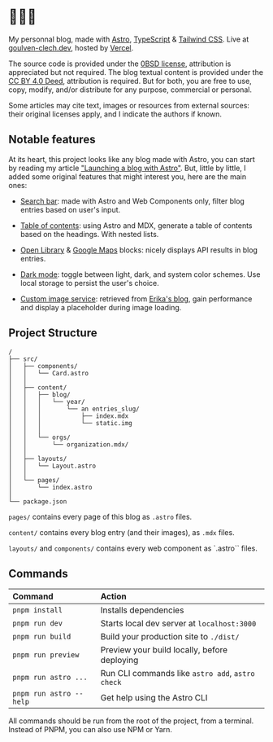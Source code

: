 # 👋👋👋

My personnal blog, made with [Astro](https://docs.astro.build), [TypeScript](https://www.typescriptlang.org/) & [Tailwind CSS](https://tailwindcss.com/). Live at [goulven-clech.dev](https://goulven-clech.dev), hosted by [Vercel](https://vercel.com/).

The source code is provided under the [0BSD license](https://spdx.org/licenses/0BSD.html), attribution is appreciated but not required. The blog textual content is provided under the [CC BY 4.0 Deed](https://spdx.org/licenses/CC-BY-4.0.html), attribution is required. But for both, you are free to use, copy, modify, and/or distribute for any purpose, commercial or personal.

Some articles may cite text, images or resources from external sources: their original licenses apply, and I indicate the authors if known.

## Notable features

At its heart, this project looks like any blog made with Astro, you can start by reading my article ["Launching a blog with Astro"](https://goulven-clech.dev/2023/launching-blog-astro). But, little by little, I added some original features that might interest you, here are the main ones:

- [Search bar](https://github.com/goulvenclech/goulven-clech.dev/blob/master/src/components/Search.astro): made with Astro and Web Components only, filter blog entries based on user's input.

- [Table of contents](https://github.com/goulvenclech/goulven-clech.dev/blob/master/src/components/TableOfContent.astro): using Astro and MDX, generate a table of contents based on the headings. With nested lists.

- [Open Library](https://github.com/goulvenclech/goulven-clech.dev/blob/master/src/components/blocks/BookBlock.astro) & [Google Maps](https://github.com/goulvenclech/goulven-clech.dev/blob/master/src/components/blocks/MapsBlock.astro) blocks: nicely displays API results in blog entries.

- [Dark mode](https://github.com/goulvenclech/goulven-clech.dev/blob/master/src/components/icons/DarkMode.astro): toggle between light, dark, and system color schemes. Use local storage to persist the user's choice.

- [Custom image service](https://github.com/goulvenclech/goulven-clech.dev/blob/master/src/imageService.ts): retrieved from [Erika's blog](https://erika.florist/), gain performance and display a placeholder during image loading.

## Project Structure

```
/
├── src/
│   ├── components/
│   │   └── Card.astro
│   │
│   ├── content/
│   │   ├── blog/
│   │   │   └── year/
│   │   │       └── an entries_slug/
│   │   │           ├── index.mdx
│   │   │           └── static.img
│   │   │
│   │   └── orgs/
│   │       └── organization.mdx/
│   │
│   ├── layouts/
│   │   └── Layout.astro
│   │
│   └── pages/
│       └── index.astro
│
└── package.json
```

`pages/` contains every page of this blog as `.astro` files.

`content/` contains every blog entry (and their images), as `.mdx` files.

`layouts/` and `components/` contains every web component as `.astro`` files.

## Commands

| Command                 | Action                                           |
| :---------------------- | :----------------------------------------------- |
| `pnpm install`          | Installs dependencies                            |
| `pnpm run dev`          | Starts local dev server at `localhost:3000`      |
| `pnpm run build`        | Build your production site to `./dist/`          |
| `pnpm run preview`      | Preview your build locally, before deploying     |
| `pnpm run astro ...`    | Run CLI commands like `astro add`, `astro check` |
| `pnpm run astro --help` | Get help using the Astro CLI                     |

All commands should be run from the root of the project, from a terminal. Instead of PNPM, you can also use NPM or Yarn.

